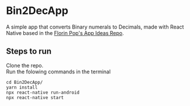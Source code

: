 # Bin2DecApp
A simple app that converts Binary numerals to Decimals, made with React Native based in the [Florin Pop's App Ideas Repo](https://github.com/florinpop17/app-ideas).

## Steps to run
Clone the repo.<br>
Run the folowing commands in the terminal<br>
```
cd Bin2DecApp/
yarn install
npx react-native run-android
npx react-native start
```

